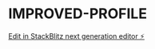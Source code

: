# IMPROVED-PROFILE

[Edit in StackBlitz next generation editor ⚡️](https://stackblitz.com/~/github.com/10486-JosephMutua/IMPROVED-PROFILE)